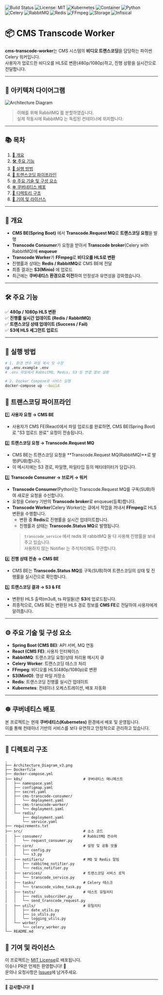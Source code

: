 ![Build Status](https://img.shields.io/badge/build-passing-brightgreen)
![License: MIT](https://img.shields.io/badge/license-MIT-red.svg)
![Kubernetes](https://img.shields.io/badge/Kubernetes-Deployed-blue?logo=kubernetes)
![Container](https://img.shields.io/badge/Container-Docker-blue?logo=docker)
![Python](https://img.shields.io/badge/Worker-Python%203.12-blue?logo=python)
![Celery](https://img.shields.io/badge/Celery-5.3.1-brightgreen?logo=celery)
![RabbitMQ](https://img.shields.io/badge/Queue-RabbitMQ-FF6600?logo=rabbitmq)
![Redis](https://img.shields.io/badge/Redis-7.x-red?logo=redis)
![FFmpeg](https://img.shields.io/badge/Transcoder-FFmpeg-black?logo=ffmpeg)
![Storage](https://img.shields.io/badge/S3%20(MinIO)-storage-red?logo=minio)
![Infisical](https://img.shields.io/badge/Secrets-Infisical-yellow)

# 📦 CMS Transcode Worker

**cms-transcode-worker**는 CMS 시스템의 **비디오 트랜스코딩**을 담당하는 파이썬 Celery 워커입니다.  
사용자가 업로드한 비디오를 HLS로 변환(480p/1080p)하고, 진행 상황을 실시간으로 전달합니다.

---

## 🎨 아키텍처 다이어그램

![Architecture Diagram](./Architecture_Diagram_v3.png)
> 이해를 위해 RabbitMQ 를 분할하였습니다.  
> 실제 작동시에 RabbitMQ 는 독립된 컨테이너에 위치합니다.

---

## 📚 목차

1. [🌟 개요](#-개요)  
2. [🛠️ 주요 기능](#-주요-기능)  
3. [🔧 실행 방법](#-실행-방법)  
4. [🚀 트랜스코딩 파이프라인](#-트랜스코딩-파이프라인)  
5. [⚙️ 주요 기술 및 구성 요소](#-주요-기술-및-구성-요소)  
6. [☸️ 쿠버네티스 배포](#-쿠버네티스-배포)  
7. [📂 디렉토리 구조](#-디렉토리-구조)  
8. [📝 기여 및 라이선스](#-기여-및-라이선스)
---

## 🌟 개요

- **CMS BE(Spring Boot)** 에서 **Transcode.Request MQ**로 **트랜스코딩 요청**을 발행  
- **Transcode Consumer**가 요청을 받아서 **Transcode broker**(Celery with RabbitMQ)에 **enqueue**  
- **Transcode Worker**가 **FFmpeg**로 **비디오를 HLS로 변환**  
- 진행률과 상태는 **Redis / RabbitMQ**로 CMS BE에 전달  
- 최종 결과는 **S3(Minio)** 에 업로드  
- 최근에는 **쿠버네티스 환경으로 이전**하여 안정성과 유연성을 강화했습니다.

---

## 🛠️ 주요 기능

✅ **480p / 1080p HLS 변환**  
✅ **진행률 실시간 업데이트 (Redis / RabbitMQ)**  
✅ **트랜스코딩 상태 업데이트 (Success / Fail)**  
✅ **S3에 HLS 세그먼트 업로드**

---


## 🔧 실행 방법

```bash
# 1. 환경 변수 파일 복사 및 수정
cp .env.example .env
# .env 파일에서 RabbitMQ, Redis, S3 등 연결 정보 설정

# 2. Docker Compose로 서비스 실행
docker-compose up --build
```

## 🚀 트랜스코딩 파이프라인

1️⃣ **사용자 요청 → CMS BE**  
- 사용자가 CMS FE(React)에서 파일 업로드를 완료하면, CMS BE(Spring Boot)로 "S3 업로드 완료" 요청이 전송됩니다.

2️⃣ **트랜스코딩 요청 → Transcode.Request MQ**  
- CMS BE는 트랜스코딩 요청을 **Transcode.Request MQ(RabbitMQ)**로 발행(PUB)합니다.  
- 이 메시지에는 S3 경로, 파일명, 파일타입 등의 메타데이터가 담깁니다.

3️⃣ **Transcode Consumer → 브로커 → 워커**  
- **Transcode Consumer**(Python)는 Transcode.Request MQ를 구독(SUB)하여 새로운 요청을 수신합니다.  
- 요청을 Celery 기반의 **Transcode broker**로 enqueue(등록)합니다.  
- **Transcode Worker**(Celery Worker)는 큐에서 작업을 꺼내서 **FFmpeg**로 HLS 변환을 수행합니다.
  - 변환 중 **Redis**로 진행률을 실시간 업데이트합니다.
  - 진행률과 상태는 **Transcode.Status MQ**로 발행됩니다.
  > `transcode_service` 에서 redis 와 rabbitMQ 둘 다 사용해 진행률을 보내주고 있습니다.   
  > 사용하지 않는 Notifier 는 주석처리해도 무관합니다.

4️⃣ **진행 상태 전송 → CMS BE**  
- CMS BE는 **Transcode.Status MQ**를 구독(SUB)하여 트랜스코딩의 상태 및 진행률을 실시간으로 확인합니다.

5️⃣ **트랜스코딩 결과 → S3 & FE**  
- 변환된 HLS 출력(m3u8, ts 파일들)은 **S3**에 업로드됩니다.  
- 최종적으로, CMS BE는 변환된 HLS 경로 정보를 **CMS FE**로 전달하여 사용자에게 알려줍니다.

---

## ⚙️ 주요 기술 및 구성 요소

- **Spring Boot (CMS BE)**: API 서버, MQ 연동
- **React (CMS FE)**: 사용자 인터페이스
- **RabbitMQ**: 트랜스코딩 요청/상태 처리용 메시지 큐
- **Celery Worker**: 트랜스코딩 태스크 처리
- **FFmpeg**: 비디오를 HLS(480p/1080p)로 변환
- **S3(MinIO)**: 영상 파일 저장소
- **Redis**: 트랜스코딩 진행률 실시간 업데이트
- **Kubernetes**: 컨테이너 오케스트레이션, 배포 자동화

---

## ☸️ 쿠버네티스 배포

본 프로젝트는 현재 **쿠버네티스(Kubernetes)** 환경에서 배포 및 운영됩니다.  
이를 통해 컨테이너 기반의 서비스를 보다 유연하고 안정적으로 관리하고 있습니다.

---

## 📂 디렉토리 구조

```plaintext
.
├── Architecture_Diagram_v3.png
├── Dockerfile
├── docker-compose.yml
├── k8s/                            # 쿠버네티스 매니페스트
│   ├── namespace.yaml
│   ├── configmap.yaml
│   ├── secret.yaml
│   ├── cms-transcode-consumer/
│   │   └── deployment.yaml
│   ├── cms-transcode-worker/
│   │   └── deployment.yaml
│   └── redis/
│       ├── deployment.yaml
│       └── service.yaml
├── requirements.txt
├── src/                            # 소스 코드
│   ├── consumer/                   # RabbitMQ 컨슈머
│   │   └── request_consumer.py
│   ├── core/                       # 설정 및 공통 모듈
│   │   ├── config.py
│   │   └── s3.py
│   ├── notifiers/                  # MQ 및 Redis 알림
│   │   ├── rabbitmq_notifier.py
│   │   └── redis_notifier.py
│   ├── services/                   # 트랜스코딩 서비스 로직
│   │   └── transcode_service.py
│   ├── tasks/                      # Celery 태스크
│   │   └── transcode_video_task.py
│   ├── tests/                      # 테스트 유틸리티
│   │   ├── redis_subscriber.py
│   │   └── send_transcode_request.py
│   ├── utils/                      # 유틸리티
│   │   ├── date_utils.py
│   │   ├── io_utils.py
│   │   └── logging_utils.py
│   └── worker/
│       └── celery_worker.py
└── README.md
```

## 📝 기여 및 라이선스

이 프로젝트는 [MIT License](LICENSE)로 배포됩니다.  
이슈나 PR은 언제든 환영합니다! 🙌  
문의나 요청사항은 [Issues](https://github.com/handong-app/cms-transcode-worker/issues)에 남겨주세요.

---

🌟 **감사합니다!** 🌟